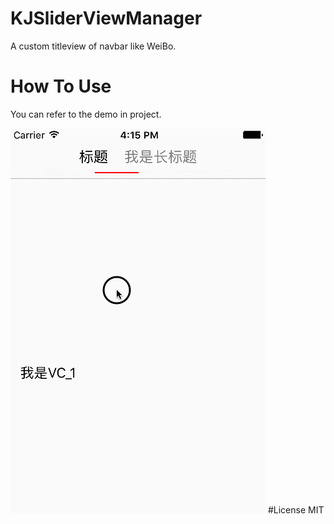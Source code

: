 # KJSliderViewManager
A custom titleview of navbar like WeiBo.
# How To Use
You can refer to the demo in project.   

![demo gif](https://raw.githubusercontent.com/KepenJ/KJSliderViewManager/master/kjsliderviewmanagerdemo_gif.gif)
#License
MIT
